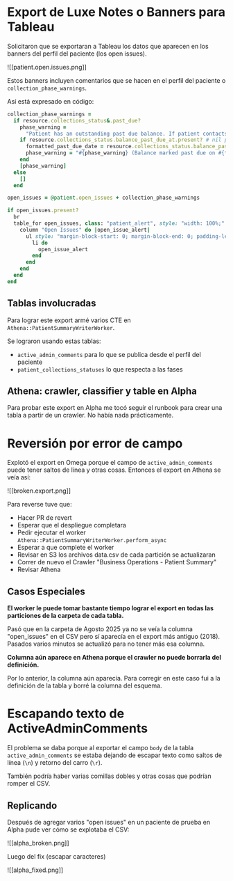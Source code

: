 # Export de Luxe Notes o Banners para Tableau

Solicitaron que se exportaran a Tableau los datos que aparecen en los banners del perfil del paciente (los open issues).

![[patient.open.issues.png]]

Estos banners incluyen comentarios que se hacen en el perfil del paciente o `collection_phase_warnings`.

Así está expresado en código:
```ruby
collection_phase_warnings =
  if resource.collections_status&.past_due?
    phase_warning =
      "Patient has an outstanding past due balance. If patient contacts Luna, transfer to Billing."
    if resource.collections_status.balance_past_due_at.present? # nil possible during QA setup
      formatted_past_due_date = resource.collections_status.balance_past_due_at.to_date.to_fs
      phase_warning = "#{phase_warning} (Balance marked past due on #{formatted_past_due_date})"
    end
    [phase_warning]
  else
    []
  end

open_issues = @patient.open_issues + collection_phase_warnings

if open_issues.present?
  br
  table_for open_issues, class: "patient_alert", style: "width: 100%;" do
    column "Open Issues" do |open_issue_alert|
      ul style: "margin-block-start: 0; margin-block-end: 0; padding-left: 24px;" do
        li do
          open_issue_alert
        end
      end
    end
  end
end
```

## Tablas involucradas

Para lograr este export armé varios CTE en `Athena::PatientSummaryWriterWorker`.

Se lograron usando estas tablas:

- `active_admin_comments` para lo que se publica desde el perfil del paciente
- `patient_collections_statuses` lo que respecta a las fases

## Athena: crawler, classifier y table en Alpha

Para probar este export en Alpha me tocó seguir el runbook para crear una tabla a partir de un crawler. No había nada prácticamente.

# Reversión por error de campo

Explotó el export en Omega porque el campo de `active_admin_comments` puede tener saltos de línea y otras cosas. Entonces el export en Athena se veía así:

![[broken.export.png]]

Para reverse tuve que:

- Hacer PR de revert
- Esperar que el despliegue completara
- Pedir ejecutar el worker `Athena::PatientSummaryWriterWorker.perform_async`
- Esperar a que complete el worker
- Revisar en S3 los archivos data.csv de cada partición se actualizaran
- Correr de nuevo el Crawler "Business Operations - Patient Summary"
- Revisar Athena

## Casos Especiales

**El worker le puede tomar bastante tiempo lograr el export en todas las particiones de la carpeta de cada tabla.**

Pasó que en la carpeta de Agosto 2025 ya no se veía la columna "open_issues" en el CSV pero sí aparecía en el export más antiguo (2018). Pasados varios minutos se actualizó para no tener más esa columna.

**Columna aún aparece en Athena porque el crawler no puede borrarla del definición.**

Por lo anterior, la columna aún aparecía. Para corregir en este caso fui a la definición de la tabla y borré la columna del esquema.

# Escapando texto de ActiveAdminComments

El problema se daba porque al exportar el campo `body` de la tabla `active_admin_comments` se estaba dejando de escapar texto como saltos de línea (`\n`) y retorno del carro (`\r`).

También podría haber varias comillas dobles y otras cosas que podrían romper el CSV.

## Replicando

Después de agregar varios "open issues" en un paciente de prueba en Alpha pude ver cómo se explotaba el CSV:

![[alpha_broken.png]]

Luego del fix (escapar caracteres)

![[alpha_fixed.png]]

